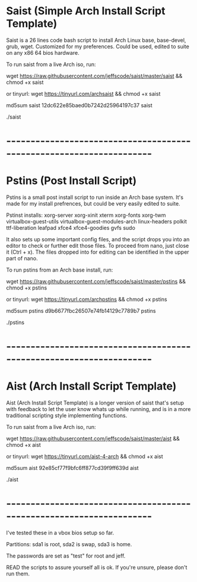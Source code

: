 # Saist    (Simple Arch Install Script Template)

Saist is a 26 lines code bash script to install Arch Linux base, base-devel, grub, wget. Customized for my preferences. Could be used, edited to suite on any x86 64 bios hardware.

To run saist from a live Arch iso, run:

 wget https://raw.githubusercontent.com/jeffscode/saist/master/saist && chmod +x saist
 
or tinyurl: wget https://tinyurl.com/archsaist && chmod +x saist


md5sum saist
12dc622e85baed0b7242d25964197c37  saist


 ./saist

# --------------------------------------------------------------------

# Pstins (Post Install Script)

Pstins is a small post install script to run inside an Arch base system. It's made for my install prefrences, but could be very easily edited to suite. 

Pstinst installs: xorg-server xorg-xinit xterm xorg-fonts xorg-twm virtualbox-guest-utils virtualbox-guest-modules-arch linux-headers polkit ttf-liberation leafpad xfce4 xfce4-goodies gvfs sudo 

It also sets up some important config files, and the script drops you into an editor to check or further edit those files. To proceed from nano, just close it (Ctrl + x). The files dropped into for editing can be identified in the upper part of nano. 

To run pstins from an Arch base install, run:

 wget https://raw.githubusercontent.com/jeffscode/saist/master/pstins && chmod +x pstins
 
 or tinyurl: wget https://tinyurl.com/archpstins && chmod +x pstins

md5sum pstins
d9b6677fbc26507e74fb14129c7789b7  pstins


 ./pstins

# --------------------------------------------------------------------

# Aist    (Arch Install Script Template)

Aist (Arch Install Script Template) is a longer version of saist that's setup with feedback to let the user know whats up while running, and is in a more traditional scripting style implementing functions.

To run saist from a live Arch iso, run:

 wget https://raw.githubusercontent.com/jeffscode/saist/master/aist && chmod +x aist
 
 or tinyurl: wget https://tinyurl.com/aist-4-arch && chmod +x aist
 
md5sum aist
92e85cf77f9bfc6ff877cd39f9ff639d  aist

  
 ./aist


# --------------------------------------------------------------------



I've tested these in a vbox bios setup so far. 

Partitions: sda1 is root, sda2 is swap, sda3 is home. 

The passwords are set as "test" for root and jeff.

READ the scripts to assure yourself all is ok. If you're unsure, please don't run them.




